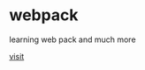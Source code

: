 # webpack
learning web pack and much more

[visit](https://dullat.github.io/webpack/dist/index.html)
